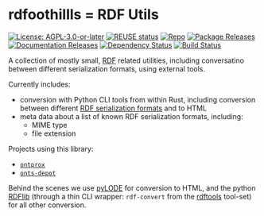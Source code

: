 <!--
SPDX-FileCopyrightText: 2024 Robin Vobruba <hoijui.quaero@gmail.com>

SPDX-License-Identifier: CC0-1.0
-->

# rdfoothillls = RDF Utils

[![License: AGPL-3.0-or-later](
    https://img.shields.io/badge/License-AGPL--3.0--or--later-blue.svg)](
    LICENSE.txt)
[![REUSE status](
    https://api.reuse.software/badge/codeberg.org/elevont/rdfoothills)](
    https://api.reuse.software/info/codeberg.org/elevont/rdfoothills)
[![Repo](
    https://img.shields.io/badge/CodeBerg.org-green?style=flat&label=Repo)](
    https://codeberg.org/elevont/rdfoothills)
[![Package Releases](
    https://img.shields.io/crates/v/rdfoothills.svg)](
    https://crates.io/crates/rdfoothills)
[![Documentation Releases](
    https://docs.rs/rdfoothills/badge.svg)](
    https://docs.rs/rdfoothills)
[![Dependency Status](
    https://deps.rs/repo/github/elevont/rdfoothills/status.svg)](
    https://deps.rs/repo/github/elevont/rdfoothills)
[![Build Status](
    https://github.com/elevont/rdfoothills/workflows/build/badge.svg)](
    https://github.com/elevont/rdfoothills/actions)

A collection of mostly small, [RDF] related utilities,
including conversatino between different serialization formats,
using external tools.

Currently includes:

- conversion with Python CLI tools from within Rust,
  including conversion between different [RDF serialization formats]
  and to HTML
- meta data about a list of known RDF serialization formats, including:
  - MIME type
  - file extension

Projects using this library:

- [`ontprox`]
- [`onts-depot`]

Behind the scenes we use [pyLODE] for conversion to HTML,
and the python [RDFlib] (through a thin CLI wrapper:
`rdf-convert` from the [rdftools] tool-set)
for all other conversion.

[`ontprox`]: https://codeberg.org/elevont/ontprox
[`onts-depot`]: https://codeberg.org/elevont/onts-depot
[pyLODE]: https://github.com/RDFLib/pyLODE
[RDF serialization formats]: https://ontola.io/blog/rdf-serialization-formats
[RDF]: https://en.wikipedia.org/wiki/Resource_Description_Framework
[RDFlib]: https://rdflib.readthedocs.io/en/stable/
[rdftools]: https://github.com/elevont/rdftools
